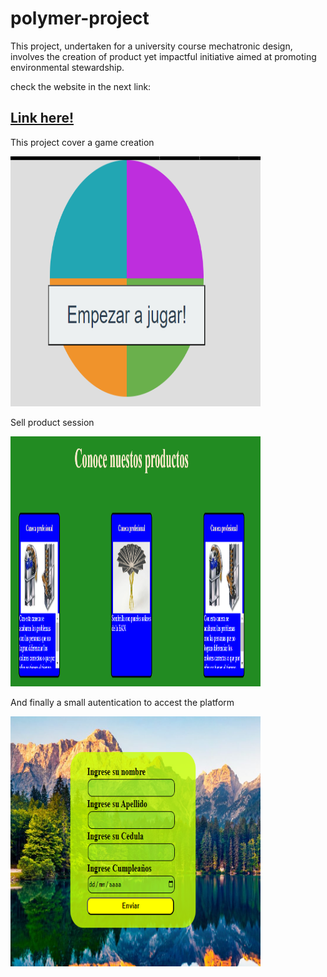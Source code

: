 # polymer-project

This project, undertaken for a university course mechatronic design, involves the creation of product yet impactful initiative aimed at promoting environmental stewardship.

check the website in the next link:

## [Link here!](https://jsfuertesdev.github.io/polymer-project/)

This project cover a game creation

<img src="https://github.com/jsfuertesdev/polymer-project/blob/main/assets/image.png" alt="Ejemplo" width="400" height="400">

Sell product session

<img src="https://github.com/jsfuertesdev/polymer-project/blob/main/assets/image-1.png" alt="Ejemplo" width="400" height="400">

And finally a small autentication to accest the platform

<img src="https://github.com/jsfuertesdev/polymer-project/blob/main/assets/image-2.png" alt="Ejemplo" width="400" height="400">